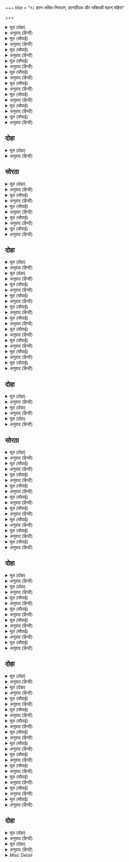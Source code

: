 +++
title = "१८ ज्ञान-भक्ति-निरूपण, ज्ञानदीपक और भक्तिकी महान् महिमा"

+++


<details><summary>मूल (दोहा)</summary>

भगति पच्छ हठ करि रहेउँ दीन्हि महारिषि साप।  
मुनि दुर्लभ बर पायउँ देखहु भजन प्रताप॥ ११४(ख)॥
</details>

<details><summary>अनुवाद (हिन्दी)</summary>

मैं हठ करके भक्तिपक्षपर अड़ा रहा, जिससे महर्षि लोमशने मुझे शाप दिया; परन्तु उसका फल यह हुआ कि जो मुनियोंको भी दुर्लभ है, वह वरदान मैंने पाया। भजनका प्रताप तो देखिये!॥ ११४(ख)॥
</details>

<details><summary>मूल (चौपाई)</summary>

जे असि भगति जानि परिहरहीं।  
केवल ग्यान हेतु श्रम करहीं॥  
ते जड़ कामधेनु गृहँ त्यागी।  
खोजत आकु फिरहिं पय लागी॥
</details>

<details><summary>अनुवाद (हिन्दी)</summary>

जो भक्तिकी ऐसी महिमा जानकर भी उसे छोड़ देते हैं और केवल ज्ञानके लिये श्रम (साधन) करते हैं, वे मूर्ख घरपर खड़ी हुई कामधेनुको छोड़कर दूधके लिये मदारके पेड़को खोजते फिरते हैं॥ १॥
</details>

<details><summary>मूल (चौपाई)</summary>

सुनु खगेस हरि भगति बिहाई।  
जे सुख चाहहिं आन उपाई॥  
ते सठ महासिंधु बिनु तरनी।  
पैरि पार चाहहिं जड़ करनी॥
</details>

<details><summary>अनुवाद (हिन्दी)</summary>

हे पक्षिराज! सुनिये, जो लोग श्रीहरिकी भक्तिको छोड़कर दूसरे उपायोंसे सुख चाहते हैं, वे मूर्ख और जड़ करनीवाले (अभागे) बिना ही जहाजके तैरकर महासमुद्रके पार जाना चाहते हैं॥ २॥
</details>

<details><summary>मूल (चौपाई)</summary>

सुनि भसुंडि के बचन भवानी।  
बोलेउ गरुड़ हरषि मृदु बानी॥  
तव प्रसाद प्रभु मम उर माहीं।  
संसय सोक मोह भ्रम नाहीं॥
</details>

<details><summary>अनुवाद (हिन्दी)</summary>

(शिवजी कहते हैं—) हे भवानी! भुशुण्डिके वचन सुनकर गरुड़जी हर्षित होकर कोमल वाणीसे बोले—हे प्रभो! आपके प्रसादसे मेरे हृदयमें अब सन्देह, शोक, मोह और भ्रम कुछ भी नहीं रह गया॥ ३॥
</details>

<details><summary>मूल (चौपाई)</summary>

सुनेउँ पुनीत राम गुन ग्रामा।  
तुम्हरी कृपाँ लहेउँ बिश्रामा॥  
एक बात प्रभु पूँछउँ तोही।  
कहहु बुझाइ कृपानिधि मोही॥
</details>

<details><summary>अनुवाद (हिन्दी)</summary>

मैंने आपकी कृपासे श्रीरामचन्द्रजीके पवित्र गुणसमूहोंको सुना और शान्ति प्राप्त की। हे प्रभो! अब मैं आपसे एक बात और पूछता हूँ। हे कृपासागर! मुझे समझाकर कहिये॥ ४॥
</details>

<details><summary>मूल (चौपाई)</summary>

कहहिं संत मुनि बेद पुराना।  
नहिं कछु दुर्लभ ग्यान समाना॥  
सोइ मुनि तुम्ह सन कहेउ गोसाईं।  
नहिं आदरेहु भगति की नाईं॥
</details>

<details><summary>अनुवाद (हिन्दी)</summary>

संत, मुनि, वेद और पुराण यह कहते हैं कि ज्ञानके समान दुर्लभ कुछ भी नहीं है। हे गोसाईं! वही ज्ञान मुनिने आपसे कहा, परन्तु आपने भक्तिके समान उसका आदर नहीं किया॥ ५॥
</details>

<details><summary>मूल (चौपाई)</summary>

ग्यानहि भगतिहि अंतर केता।  
सकल कहहु प्रभु कृपा निकेता॥  
सुनि उरगारि बचन सुख माना।  
सादर बोलेउ काग सुजाना॥
</details>

<details><summary>अनुवाद (हिन्दी)</summary>

हे कृपाके धाम! हे प्रभो! ज्ञान और भक्तिमें कितना अन्तर है? यह सब मुझसे कहिये। गरुड़जीके वचन सुनकर सुजान काकभुशुण्डिजीने सुख माना और आदरके साथ कहा—॥ ६॥
</details>

<details><summary>मूल (चौपाई)</summary>

भगतिहि ग्यानहि नहिं कछु भेदा।  
उभय हरहिं भव संभव खेदा॥  
नाथ मुनीस कहहिं कछु अंतर।  
सावधान सोउ सुनु बिहंगबर॥
</details>

<details><summary>अनुवाद (हिन्दी)</summary>

भक्ति और ज्ञानमें कुछ भी भेद नहीं है। दोनों ही संसारसे उत्पन्न क्लेशोंको हर लेते हैं। हे नाथ! मुनीश्वर इनमें कुछ अन्तर बतलाते हैं। हे पक्षिश्रेष्ठ! उसे सावधान होकर सुनिये॥ ७॥
</details>

<details><summary>मूल (चौपाई)</summary>

ग्यान बिराग जोग बिग्याना।  
ए सब पुरुष सुनहु हरिजाना॥  
पुरुष प्रताप प्रबल सब भाँती।  
अबला अबल सहज जड़ जाती॥
</details>

<details><summary>अनुवाद (हिन्दी)</summary>

हे हरिवाहन! सुनिये; ज्ञान, वैराग्य, योग, विज्ञान—ये सब पुरुष हैं; पुरुषका प्रताप सब प्रकारसे प्रबल होता है। अबला (माया) स्वाभाविक ही निर्बल और जाति (जन्म) से ही जड़ (मूर्ख) होती है॥ ८॥
</details>

## दोहा


<details><summary>मूल (दोहा)</summary>

पुरुष त्यागि सक नारिहि जो बिरक्त मति धीर।  
न तु कामी बिषयाबस बिमुख जो पद रघुबीर॥ ११५(क)॥
</details>

<details><summary>अनुवाद (हिन्दी)</summary>

परन्तु जो वैराग्यवान् और धीरबुद्धि पुरुष हैं वही स्त्रीको त्याग सकते हैं, न कि वे कामी पुरुष, जो विषयोंके वशमें हैं (उनके गुलाम हैं) और श्रीरघुवीरके चरणोंसे विमुख हैं॥ ११५(क)॥
</details>

## सोरठा


<details><summary>मूल (दोहा)</summary>

सोउ मुनि ग्याननिधान मृगनयनी बिधु मुख निरखि।  
बिबस होइ हरिजान नारि बिष्नु माया प्रगट॥ ११५(ख)॥
</details>

<details><summary>अनुवाद (हिन्दी)</summary>

वे ज्ञानके भण्डार मुनि भी मृगनयनी (युवती स्त्री) के चन्द्रमुखको देखकर विवश (उसके अधीन) हो जाते हैं। हे गरुड़जी! साक्षात् भगवान् विष्णुकी माया ही स्त्रीरूपसे प्रकट है॥ ११५(ख)॥
</details>

<details><summary>मूल (चौपाई)</summary>

इहाँ न पच्छपात कछु राखउँ।  
बेद पुरान संत मत भाषउँ॥  
मोह न नारि नारि कें रूपा।  
पन्नगारि यह रीति अनूपा॥
</details>

<details><summary>अनुवाद (हिन्दी)</summary>

यहाँ मैं कुछ पक्षपात नहीं रखता। वेद, पुराण और संतोंका मत (सिद्धान्त) ही कहता हूँ। हे गरुड़जी! यह अनुपम (विलक्षण) रीति है कि एक स्त्रीके रूपपर दूसरी स्त्री मोहित नहीं होती॥ १॥
</details>

<details><summary>मूल (चौपाई)</summary>

माया भगति सुनहु तुम्ह दोऊ।  
नारि बर्ग जानइ सब कोऊ॥  
पुनि रघुबीरहि भगति पिआरी।  
माया खलु नर्तकी बिचारी॥
</details>

<details><summary>अनुवाद (हिन्दी)</summary>

आप सुनिये, माया और भक्ति—ये दोनों ही स्त्रीवर्गकी हैं, यह सब कोई जानते हैं। फिर श्रीरघुवीरको भक्ति प्यारी है। माया बेचारी तो निश्चय ही नाचनेवाली (नटिनीमात्र) है॥ २॥
</details>

<details><summary>मूल (चौपाई)</summary>

भगतिहि सानुकूल रघुराया।  
ताते तेहि डरपति अति माया॥  
राम भगति निरुपम निरुपाधी।  
बसइ जासु उर सदा अबाधी॥
</details>

<details><summary>अनुवाद (हिन्दी)</summary>

श्रीरघुनाथजी भक्तिके विशेष अनुकूल रहते हैं। इसीसे माया उससे अत्यन्त डरती रहती है। जिसके हृदयमें उपमारहित और उपाधिरहित (विशुद्ध) रामभक्ति सदा बिना किसी बाधा (रोक-टोक) के बसती है;॥ ३॥
</details>

<details><summary>मूल (चौपाई)</summary>

तेहि बिलोकि माया सकुचाई।  
करि न सकइ कछु निज प्रभुताई॥  
अस बिचारि जे मुनि बिग्यानी।  
जाचहिं भगति सकल सुख खानी॥
</details>

<details><summary>अनुवाद (हिन्दी)</summary>

उसे देखकर माया सकुचा जाती है। उसपर वह अपनी प्रभुता कुछ भी नहीं कर (चला) सकती। ऐसा विचारकर ही जो विज्ञानी मुनि हैं, वे भी सब सुखोंकी खानि भक्तिकी ही याचना करते हैं॥ ४॥
</details>

## दोहा


<details><summary>मूल (दोहा)</summary>

यह रहस्य रघुनाथ कर बेगि न जानइ कोइ।  
जो जानइ रघुपति कृपाँ सपनेहुँ मोह न होइ॥ ११६(क)॥
</details>

<details><summary>अनुवाद (हिन्दी)</summary>

श्रीरघुनाथजीका यह रहस्य (गुप्त मर्म) जल्दी कोई भी नहीं जान पाता। श्रीरघुनाथजीकी कृपासे जो इसे जान जाता है, उसे स्वप्नमें भी मोह नहीं होता॥ ११६(क)॥
</details>

<details><summary>मूल (दोहा)</summary>

औरउ ग्यान भगति कर भेद सुनहु सुप्रबीन।  
जो सुनि होइ राम पद प्रीति सदा अबिछीन॥ ११६(ख)॥
</details>

<details><summary>अनुवाद (हिन्दी)</summary>

हे सुचतुर गरुड़जी! ज्ञान और भक्तिका और भी भेद सुनिये, जिसके सुननेसे श्रीरामजीके चरणोंमें सदा अविच्छिन्न (एकतार) प्रेम हो जाता है॥ ११६(ख)॥
</details>

<details><summary>मूल (चौपाई)</summary>

सुनहु तात यह अकथ कहानी।  
समुझत बनइ न जाइ बखानी॥  
ईस्वर अंस जीव अबिनासी।  
चेतन अमल सहज सुखरासी॥
</details>

<details><summary>अनुवाद (हिन्दी)</summary>

हे तात! यह अकथनीय कहानी (वार्ता) सुनिये। यह समझते ही बनती है, कही नहीं जा सकती। जीव ईश्वरका अंश है। (अतएव) वह अविनाशी, चेतन, निर्मल और स्वभावसे ही सुखकी राशि है॥ १॥
</details>

<details><summary>मूल (चौपाई)</summary>

सो मायाबस भयउ गोसाईं।  
बँध्यो कीर मरकट की नाईं॥  
जड़ चेतनहि ग्रंथि परि गई।  
जदपि मृषा छूटत कठिनई॥
</details>

<details><summary>अनुवाद (हिन्दी)</summary>

हे गोसाईं! वह मायाके वशीभूत होकर तोते और वानरकी भाँति अपने-आप ही बँध गया। इस प्रकार जड़ और चेतनमें ग्रन्थि (गाँठ) पड़ गयी। यद्यपि वह ग्रन्थि मिथ्या ही है, तथापि उसके छूटनेमें कठिनता है॥ २॥
</details>

<details><summary>मूल (चौपाई)</summary>

तब ते जीव भयउ संसारी।  
छूट न ग्रंथि न होइ सुखारी॥  
श्रुति पुरान बहु कहेउ उपाई।  
छूट न अधिक अधिक अरुझाई॥
</details>

<details><summary>अनुवाद (हिन्दी)</summary>

तभीसे जीव संसारी (जन्मने-मरनेवाला) हो गया। अब न तो गाँठ छूटती है और न वह सुखी होता है। वेदों और पुराणोंने बहुत-से उपाय बतलाये हैं। पर वह (ग्रन्थि) छूटती नहीं वरं अधिकाधिक उलझती ही जाती है॥ ३॥
</details>

<details><summary>मूल (चौपाई)</summary>

जीव हृदयँ तम मोह बिसेषी।  
ग्रंथि छूट किमि परइ न देखी॥  
अस संजोग ईस जब करई।  
तबहुँ कदाचित सो निरुअरई॥
</details>

<details><summary>अनुवाद (हिन्दी)</summary>

जीवके हृदयमें अज्ञानरूपी अन्धकार विशेषरूपसे छा रहा है, इससे गाँठ देख ही नहीं पड़ती, छूटे तो कैसे? जब कभी ईश्वर ऐसा संयोग (जैसा आगे कहा जाता है) उपस्थित कर देते हैं तब भी कदाचित् ही वह (ग्रन्थि) छूट पाती है॥ ४॥
</details>

<details><summary>मूल (चौपाई)</summary>

सात्त्विक श्रद्धा धेनु सुहाई।  
जौं हरि कृपाँ हृदयँ बस आई॥  
जप तप ब्रत जम नियम अपारा।  
जे श्रुति कह सुभ धर्म अचारा॥
</details>

<details><summary>अनुवाद (हिन्दी)</summary>

श्रीहरिकी कृपासे यदि सात्त्विकी श्रद्धारूपी सुन्दर गौ हृदयरूपी घरमें आकर बस जाय; असंख्यों जप, तप, व्रत, यम और नियमादि शुभ धर्म और आचार (आचरण), जो श्रुतियोंने कहे हैं,॥ ५॥
</details>

<details><summary>मूल (चौपाई)</summary>

तेइ तृन हरित चरै जब गाई।  
भाव बच्छ सिसु पाइ पेन्हाई॥  
नोइ निबृत्ति पात्र बिस्वासा।  
निर्मल मन अहीर निज दासा॥
</details>

<details><summary>अनुवाद (हिन्दी)</summary>

उन्हीं (धर्माचाररूपी) हरे तृणों (घास)को जब वह गौ चरे और आस्तिक भावरूपी छोटे बछड़ेको पाकर वह पेन्हावे। निवृत्ति (सांसारिक विषयोंसे और प्रपञ्चसे हटना) नोई (गौके दूहते समय पिछले पैर बाँधनेकी रस्सी) है, विश्वास (दूध दूहनेका) बरतन है, निर्मल (निष्पाप) मन जो स्वयं अपना दास है (अपने वशमें है), दुहनेवाला अहीर है॥ ६॥
</details>

<details><summary>मूल (चौपाई)</summary>

परम धर्ममय पय दुहि भाई।  
अवटै अनल अकाम बनाई॥  
तोष मरुत तब छमाँ जुड़ावै।  
धृति सम जावनु देइ जमावै॥
</details>

<details><summary>अनुवाद (हिन्दी)</summary>

हे भाई! इस प्रकार (धर्माचारमें प्रवृत्त सात्त्विकी श्रद्धारूपी गौसे भाव, निवृत्ति और वशमें किये हुए निर्मल मनकी सहायतासे) परम धर्ममय दूध दुहकर उसे निष्काम भावरूपी अग्निपर भलीभाँति औटावे। फिर क्षमा और संतोषरूपी हवासे उसे ठंढा करे और धैर्य तथा शम (मनका निग्रह)-रूपी जामन देकर उसे जमावे॥ ७॥
</details>

<details><summary>मूल (चौपाई)</summary>

मुदिताँ मथै बिचार मथानी।  
दम अधार रजु सत्य सुबानी॥  
तब मथि काढ़ि लेइ नवनीता।  
बिमल बिराग सुभग सुपुनीता॥
</details>

<details><summary>अनुवाद (हिन्दी)</summary>

तब मुदिता (प्रसन्नता) रूपी कमोरीमें तत्त्वविचाररूपी मथानीसे दम (इन्द्रिय-दमन)के आधारपर (दमरूपी खंभे आदिके सहारे) सत्य और सुन्दर वाणीरूपी रस्सी लगाकर उसे मथे और मथकर तब उसमेंसे निर्मल, सुन्दर और अत्यन्त पवित्र वैराग्यरूपी मक्खन निकाल ले॥ ८॥
</details>

## दोहा


<details><summary>मूल (दोहा)</summary>

जोग अगिनि करि प्रगट तब कर्म सुभासुभ लाइ।  
बुद्धि सिरावै ग्यान घृत ममता मल जरि जाइ॥ ११७(क)॥
</details>

<details><summary>अनुवाद (हिन्दी)</summary>

तब योगरूपी अग्नि प्रकट करके उसमें समस्त शुभाशुभ कर्मरूपी ईंधन लगा दे (सब कर्मोंको योगरूपी अग्निमें भस्म कर दे)। जब (वैराग्यरूपी मक्खनका) ममतारूपी मल जल जाय, तब (बचे हुए) ज्ञानरूपी घीको (निश्चयात्मिका) बुद्धिसे ठंढा करे॥ ११७(क)॥
</details>

<details><summary>मूल (दोहा)</summary>

तब बिग्यानरूपिनी बुद्धि बिसद घृत पाइ।  
चित्त दिआ भरि धरै दृढ़ समता दिअटि बनाइ॥ ११७(ख)॥
</details>

<details><summary>अनुवाद (हिन्दी)</summary>

तब विज्ञानरूपिणी बुद्धि उस (ज्ञानरूपी) निर्मल घीको पाकर उससे चित्तरूपी दियेको भरकर, समताकी दीवट बनाकर, उसपर उसे दृढ़तापूर्वक (जमाकर) रखे॥ ११७(ख)॥
</details>

<details><summary>मूल (दोहा)</summary>

तीनि अवस्था तीनि गुन तेहि कपास तें काढ़ि।  
तूल तुरीय सँवारि पुनि बाती करै सुगाढ़ि॥ ११७(ग)॥
</details>

<details><summary>अनुवाद (हिन्दी)</summary>

(जाग्रत्, स्वप्न और सुषुप्ति) तीनों अवस्थाएँ और (सत्त्व, रज और तम) तीनों गुणरूपी कपाससे तुरीयावस्थारूपी रूईको निकालकर और फिर उसे सँवारकर उसकी सुन्दर कड़ी बत्ती बनावे॥ ११७(ग)॥
</details>

## सोरठा


<details><summary>मूल (दोहा)</summary>

एहि बिधि लेसै दीप तेज रासि बिग्यानमय।  
जातहिं जासु समीप जरहिं मदादिक सलभ सब॥ ११७(घ)॥
</details>

<details><summary>अनुवाद (हिन्दी)</summary>

इस प्रकार तेजकी राशि विज्ञानमय दीपकको जलावे, जिसके समीप जाते ही मद आदि सब पतंगे जल जायँ॥ ११७(घ)॥
</details>

<details><summary>मूल (चौपाई)</summary>

सोहमस्मि इति बृत्ति अखंडा।  
दीप सिखा सोइ परम प्रचंडा॥  
आतम अनुभव सुख सुप्रकासा।  
तब भव मूल भेद भ्रम नासा॥
</details>

<details><summary>अनुवाद (हिन्दी)</summary>

‘सोऽहमस्मि’ (वह ब्रह्म मैं हूँ) यह जो अखण्ड (तैलधारावत् कभी न टूटनेवाली) वृत्ति है वही (उस ज्ञानदीपककी) परम प्रचण्ड दीपशिखा (लौ) है। (इस प्रकार) जब आत्मानुभवके सुखका सुन्दर प्रकाश फैलता है, तब संसारके मूल भेदरूपी भ्रमका नाश हो जाता है,॥ १॥
</details>

<details><summary>मूल (चौपाई)</summary>

प्रबल अबिद्या कर परिवारा।  
मोह आदि तम मिटइ अपारा॥  
तब सोइ बुद्धि पाइ उँजिआरा।  
उर गृहँ बैठि ग्रंथि निरुआरा॥
</details>

<details><summary>अनुवाद (हिन्दी)</summary>

और महान् बलवती अविद्याके परिवार मोह आदिका अपार अन्धकार मिट जाता है। तब वही (विज्ञानरूपिणी) बुद्धि (आत्मानुभवरूप) प्रकाशको पाकर हृदयरूपी घरमें बैठकर उस जड़-चेतनकी गाँठको खोलती है॥ २॥
</details>

<details><summary>मूल (चौपाई)</summary>

छोरन ग्रंथि पाव जौं सोई।  
तब यह जीव कृतारथ होई॥  
छोरत ग्रंथि जानि खगराया।  
बिघ्न अनेक करइ तब माया॥
</details>

<details><summary>अनुवाद (हिन्दी)</summary>

यदि वह (विज्ञानरूपिणी बुद्धि) उस गाँठको खोलने पावे, तब यह जीव कृतार्थ हो। परन्तु हे पक्षिराज गरुड़जी! गाँठ खोलते हुए जानकर माया फिर अनेकों विघ्न करती है॥ ३॥
</details>

<details><summary>मूल (चौपाई)</summary>

रिद्धि सिद्धि प्रेरइ बहु भाई।  
बुद्धिहि लोभ दिखावहिं आई॥  
कल बल छल करि जाहिं समीपा।  
अंचल बात बुझावहिं दीपा॥
</details>

<details><summary>अनुवाद (हिन्दी)</summary>

हे भाई! वह बहुत-सी ऋद्धि-सिद्धियोंको भेजती है, जो आकर बुद्धिको लोभ दिखाती हैं। और वे ऋद्धि-सिद्धियाँ कल (कला), बल और छल करके समीप जाती और आँचलकी वायुसे उस ज्ञानरूपी दीपकको बुझा देती हैं॥ ४॥
</details>

<details><summary>मूल (चौपाई)</summary>

होइ बुद्धि जौं परम सयानी।  
तिन्ह तन चितव न अनहित जानी॥  
जौं तेहि बिघ्न बुद्धि नहिं बाधी।  
तौ बहोरि सुर करहिं उपाधी॥
</details>

<details><summary>अनुवाद (हिन्दी)</summary>

यदि बुद्धि बहुत ही सयानी हुई, तो वह उन (ऋद्धि-सिद्धियों) को अहितकर (हानिकर) समझकर उनकी ओर ताकती नहीं। इस प्रकार यदि मायाके विघ्नोंसे बुद्धिको बाधा न हुई, तो फिर देवता उपाधि (विघ्न) करते हैं॥ ५॥
</details>

<details><summary>मूल (चौपाई)</summary>

इंद्री द्वार झरोखा नाना।  
तहँ तहँ सुर बैठे करि थाना॥  
आवत देखहिं बिषय बयारी।  
ते हठि देहिं कपाट उघारी॥
</details>

<details><summary>अनुवाद (हिन्दी)</summary>

इन्द्रियोंके द्वार हृदयरूपी घरके अनेकों झरोखे हैं। वहाँ-वहाँ (प्रत्येक झरोखेपर) देवता थाना किये (अड्डा जमाकर) बैठे हैं। ज्यों ही वे विषयरूपी हवाको आते देखते हैं त्यों ही हठपूर्वक किवाड़ खोल देते हैं॥ ६॥
</details>

<details><summary>मूल (चौपाई)</summary>

जब सो प्रभंजन उर गृहँ जाई।  
तबहिं दीप बिग्यान बुझाई॥  
ग्रंथि न छूटि मिटा सो प्रकासा।  
बुद्धि बिकल भइ बिषय बतासा॥
</details>

<details><summary>अनुवाद (हिन्दी)</summary>

ज्यों ही वह तेज हवा हृदयरूपी घरमें जाती है, त्यों ही वह विज्ञानरूपी दीपक बुझ जाता है। गाँठ भी नहीं छूटी और वह (आत्मानुभवरूप) प्रकाश भी मिट गया। विषयरूपी हवासे बुद्धि व्याकुल हो गयी (सारा किया-कराया चौपट हो गया)॥ ७॥
</details>

<details><summary>मूल (चौपाई)</summary>

इंद्रिन्ह सुरन्ह न ग्यान सोहाई।  
बिषय भोग पर प्रीति सदाई॥  
बिषय समीर बुद्धि कृत भोरी।  
तेहि बिधि दीप को बार बहोरी॥
</details>

<details><summary>अनुवाद (हिन्दी)</summary>

इन्द्रियों और उनके देवताओंको ज्ञान (स्वाभाविक ही) नहीं सुहाता; क्योंकि उनकी विषय-भोगोंमें सदा ही प्रीति रहती है। और बुद्धिको भी विषयरूपी हवाने बावली बना दिया। तब फिर (दुबारा) उस ज्ञानदीपकको उसी प्रकारसे कौन जलावे?॥ ८॥
</details>

## दोहा


<details><summary>मूल (दोहा)</summary>

तब फिरि जीव बिबिधि बिधि पावइ संसृति क्लेस।  
हरि माया अति दुस्तर तरि न जाइ बिहगेस॥ ११८(क)॥
</details>

<details><summary>अनुवाद (हिन्दी)</summary>

(इस प्रकार ज्ञानदीपकके बुझ जानेपर) तब फिर जीव अनेकों प्रकारसे संसृति (जन्म-मरणादि) के क्लेश पाता है। हे पक्षिराज! हरिकी माया अत्यन्त दुस्तर है, वह सहजहीमें तरी नहीं जा सकती॥ ११८(क)॥
</details>

<details><summary>मूल (दोहा)</summary>

कहत कठिन समुझत कठिन साधत कठिन बिबेक ।  
होइ घुनाच्छर न्याय जौं पुनि प्रत्यूह अनेक॥ ११८(ख)॥
</details>

<details><summary>अनुवाद (हिन्दी)</summary>

ज्ञान कहने (समझाने) में कठिन, समझनेमें कठिन और साधनेमें भी कठिन है। यदि घुणाक्षरन्यायसे (संयोगवश) कदाचित् यह ज्ञान हो भी जाय, तो फिर (उसे बचाये रखनेमें) अनेकों विघ्न हैं॥ ११८(ख)॥
</details>

<details><summary>मूल (चौपाई)</summary>

ग्यान पंथ कृपान कै धारा।  
परत खगेस होइ नहिं बारा॥  
जो निर्बिघ्न  पंथ निर्बहई।  
सो कैवल्य परम पद लहई॥
</details>

<details><summary>अनुवाद (हिन्दी)</summary>

ज्ञानका मार्ग कृपाण (दुधारी तलवार) की धारके समान है। हे पक्षिराज! इस मार्गसे गिरते देर नहीं लगती। जो इस मार्गको निर्विघ्न निबाह ले जाता है, वही कैवल्य (मोक्ष) रूप परमपदको प्राप्त करता है॥ १॥
</details>

<details><summary>मूल (चौपाई)</summary>

अति दुर्लभ कैवल्य परम पद।  
संत पुरान निगम आगम बद॥  
राम भजत सोइ मुकुति गोसाईं।  
अनइच्छित आवइ बरिआईं॥
</details>

<details><summary>अनुवाद (हिन्दी)</summary>

संत, पुराण, वेद और (तन्त्र आदि) शास्त्र (सब) यह कहते हैं कि कैवल्यरूप परमपद अत्यन्त दुर्लभ है; किन्तु हे गोसाईं! वही (अत्यन्त दुर्लभ) मुक्ति श्रीरामजीको भजनेसे बिना इच्छा किये भी जबरदस्ती आ जाती है॥ २॥
</details>

<details><summary>मूल (चौपाई)</summary>

जिमि थल बिनु जल रहि न सकाई।  
कोटि भाँति कोउ करै उपाई॥  
तथा मोच्छ सुख सुनु खगराई।  
रहि न सकइ हरि भगति बिहाई॥
</details>

<details><summary>अनुवाद (हिन्दी)</summary>

जैसे स्थलके बिना जल नहीं रह सकता, चाहे कोई करोड़ों प्रकारके उपाय क्यों न करे। वैसे ही, हे पक्षिराज! सुनिये, मोक्षसुख भी श्रीहरिकी भक्तिको छोड़कर नहीं रह सकता॥ ३॥
</details>

<details><summary>मूल (चौपाई)</summary>

अस बिचारि हरि भगत सयाने।  
मुक्ति निरादर भगति लुभाने॥  
भगति करत बिनु जतन प्रयासा।  
संसृति मूल अबिद्या नासा॥
</details>

<details><summary>अनुवाद (हिन्दी)</summary>

ऐसा विचारकर बुद्धिमान् हरिभक्त भक्तिपर लुभाये रहकर मुक्तिका तिरस्कार कर देते हैं। भक्ति करनेसे संसृति (जन्म-मृत्युरूप संसार) की जड़ अविद्या बिना ही यत्न और परिश्रमके (अपने-आप) वैसे ही नष्ट हो जाती है,॥ ४॥
</details>

<details><summary>मूल (चौपाई)</summary>

भोजन करिअ तृपिति हित लागी।  
जिमि सो असन पचवै जठरागी॥  
असि हरि भगति सुगम सुखदाई।  
को अस मूढ़ न जाहि सोहाई॥
</details>

<details><summary>अनुवाद (हिन्दी)</summary>

जैसे भोजन किया तो जाता है तृप्तिके लिये और उस भोजनको जठराग्नि अपने-आप (बिना हमारी चेष्टाके) पचा डालती है, ऐसी सुगम और परम सुख देनेवाली हरिभक्ति जिसे न सुहावे, ऐसा मूढ़ कौन होगा?॥ ५॥
</details>

## दोहा


<details><summary>मूल (दोहा)</summary>

सेवक सेब्य भाव बिनु भव न तरिअ उरगारि।  
भजहु राम पद पंकज अस सिद्धांत बिचारि॥ ११९(क)॥
</details>

<details><summary>अनुवाद (हिन्दी)</summary>

हे सर्पोंके शत्रु गरुड़जी! मैं सेवक हूँ और भगवान् मेरे सेव्य (स्वामी) हैं, इस भावके बिना संसाररूपी समुद्रसे तरना नहीं हो सकता। ऐसा सिद्धान्त विचारकर श्रीरामचन्द्रजीके चरणकमलोंका भजन कीजिये॥ ११९(क)॥
</details>

<details><summary>मूल (दोहा)</summary>

जो चेतन कहँ जड़ करइ जड़हि करइ चैतन्य।  
अस समर्थ रघुनायकहि भजहिं जीव ते धन्य॥ ११९(ख)॥
</details>

<details><summary>अनुवाद (हिन्दी)</summary>

जो चेतनको जड कर देता है और जडको चेतन कर देता है, ऐसे समर्थ श्रीरघुनाथजीको जो जीव भजते हैं, वे धन्य हैं॥ ११९(ख)॥
</details>

<details><summary>मूल (चौपाई)</summary>

कहेउँ ग्यान सिद्धांत बुझाई।  
सुनहु भगति मनि कै प्रभुताई॥  
राम भगति चिंतामनि सुंदर।  
बसइ गरुड़ जाके उर अंतर॥
</details>

<details><summary>अनुवाद (हिन्दी)</summary>

मैंने ज्ञानका सिद्धान्त समझाकर कहा। अब भक्तिरूपी मणिकी प्रभुता (महिमा) सुनिये। श्रीरामजीकी भक्ति सुन्दर चिन्तामणि है। हे गरुड़जी! यह जिसके हृदयके अंदर बसती है,॥ १॥
</details>

<details><summary>मूल (चौपाई)</summary>

परम प्रकास रूप दिन राती।  
नहिं कछु चहिअ दिआ घृत बाती॥  
मोह दरिद्र निकट नहिं आवा।  
लोभ बात नहिं ताहि बुझावा॥
</details>

<details><summary>अनुवाद (हिन्दी)</summary>

वह दिन-रात (अपने-आप ही) परम प्रकाशरूप रहता है। उसको दीपक, घी और बत्ती कुछ भी नहीं चाहिये। (इस प्रकार मणिका एक तो स्वाभाविक प्रकाश रहता है) फिर मोहरूपी दरिद्रता समीप नहीं आती (क्योंकि मणि स्वयं धनरूप है); और (तीसरे) लोभरूपी हवा उस मणिमय दीपको बुझा नहीं सकती, (क्योंकि मणि स्वयं प्रकाशरूप है, वह किसी दूसरेकी सहायतासे नहीं प्रकाश करती)॥ २॥
</details>

<details><summary>मूल (चौपाई)</summary>

प्रबल अबिद्या तम मिटि जाई।  
हारहिं सकल सलभ समुदाई॥  
खल कामादि निकट नहिं जाहीं।  
बसइ भगति जाके उर माहीं॥
</details>

<details><summary>अनुवाद (हिन्दी)</summary>

(उसके प्रकाशसे) अविद्याका प्रबल अन्धकार मिट जाता है। मदादि पतंगोंका सारा समूह हार जाता है। जिसके हृदयमें भक्ति बसती है, काम, क्रोध और लोभ आदि दुष्ट तो उसके पास भी नहीं जाते॥ ३॥
</details>

<details><summary>मूल (चौपाई)</summary>

गरल सुधा सम अरि हित होई।  
तेहि मनि बिनु सुख पाव न कोई॥  
ब्यापहिं मानस रोग न भारी।  
जिन्ह के बस सब जीव दुखारी॥
</details>

<details><summary>अनुवाद (हिन्दी)</summary>

उसके लिये विष अमृतके समान और शत्रु मित्र हो जाता है। उस मणिके बिना कोई सुख नहीं पाता। बड़े-बड़े मानस-रोग, जिनके वश होकर सब जीव दुखी हो रहे हैं, उसको नहीं व्यापते॥ ४॥
</details>

<details><summary>मूल (चौपाई)</summary>

राम भगति मनि उर बस जाकें।  
दुख लवलेस न सपनेहुँ ताकें॥  
चतुर सिरोमनि तेइ जग माहीं।  
जे मनि लागि सुजतन कराहीं॥
</details>

<details><summary>अनुवाद (हिन्दी)</summary>

श्रीरामभक्तिरूपी मणि जिसके हृदयमें बसती है, उसे स्वप्नमें भी लेशमात्र दुःख नहीं होता। जगत् में वे ही मनुष्य चतुरोंके शिरोमणि हैं जो उस भक्तिरूपी मणिके लिये भलीभाँति यत्न करते हैं॥ ५॥
</details>

<details><summary>मूल (चौपाई)</summary>

सो मनि जदपि प्रगट जग अहई।  
राम कृपा बिनु नहिं कोउ लहई॥  
सुगम उपाय पाइबे केरे।  
नर हतभाग्य देहिं भटभेरे॥
</details>

<details><summary>अनुवाद (हिन्दी)</summary>

यद्यपि वह मणि जगत् में प्रकट (प्रत्यक्ष) है, पर बिना श्रीरामजीकी कृपाके उसे कोई पा नहीं सकता। उसके पानेके उपाय भी सुगम ही हैं पर अभागे मनुष्य उन्हें ठुकरा देते हैं॥ ६॥
</details>

<details><summary>मूल (चौपाई)</summary>

पावन पर्बत बेद पुराना।  
राम कथा रुचिराकर नाना॥  
मर्मी सज्जन सुमति कुदारी।  
ग्यान बिराग नयन उरगारी॥
</details>

<details><summary>अनुवाद (हिन्दी)</summary>

वेद-पुराण पवित्र पर्वत हैं। श्रीरामजीकी नाना प्रकारकी कथाएँ उन पर्वतोंमें सुन्दर खानें हैं। संत पुरुष (उनकी इन खानोंके रहस्यको जाननेवाले) मर्मी हैं और सुन्दर बुद्धि (खोदनेवाली) कुदाल है। हे गरुड़जी! ज्ञान और वैराग्य—ये दो उनके नेत्र हैं॥ ७॥
</details>

<details><summary>मूल (चौपाई)</summary>

भाव सहित खोजइ जो प्रानी।  
पाव भगति मनि सब सुख खानी॥  
मोरें मन प्रभु अस बिस्वासा।  
राम ते अधिक राम कर दासा॥
</details>

<details><summary>अनुवाद (हिन्दी)</summary>

जो प्राणी उसे प्रेमके साथ खोजता है, वह सब सुखोंकी खान इस भक्तिरूपी मणिको पा जाता है। हे प्रभो! मेरे मनमें तो ऐसा विश्वास है कि श्रीरामजीके दास श्रीरामजीसे भी बढ़कर हैं॥ ८॥
</details>

<details><summary>मूल (चौपाई)</summary>

राम सिंधु घन सज्जन धीरा।  
चंदन तरु हरि संत समीरा॥  
सब कर फल हरि भगति सुहाई।  
सो बिनु संत न काहूँ पाई॥
</details>

<details><summary>अनुवाद (हिन्दी)</summary>

श्रीरामचन्द्रजी समुद्र हैं तो धीर संत पुरुष मेघ हैं। श्रीहरि चन्दनके वृक्ष हैं तो संत पवन हैं। सब साधनोंका फल सुन्दर हरिभक्ति ही है। उसे संतके बिना किसीने नहीं पाया॥ ९॥
</details>

<details><summary>मूल (चौपाई)</summary>

अस बिचारि जोइ कर सतसंगा।  
राम भगति तेहि सुलभ बिहंगा॥
</details>

<details><summary>अनुवाद (हिन्दी)</summary>

ऐसा विचारकर जो भी संतोंका संग करता है, हे गरुड़जी! उसके लिये श्रीरामजीकी भक्ति सुलभ हो जाती है॥ १०॥
</details>

## दोहा


<details><summary>मूल (दोहा)</summary>

ब्रह्म पयोनिधि मंदर ग्यान संत सुर आहिं।  
कथा सुधा मथि काढ़हिं भगति मधुरता जाहिं॥ १२०(क)॥
</details>

<details><summary>अनुवाद (हिन्दी)</summary>

ब्रह्म (वेद) समुद्र है, ज्ञान मन्दराचल है और संत देवता हैं, जो उस समुद्रको मथकर कथारूपी अमृत निकालते हैं, जिसमें भक्तिरूपी मधुरता बसी रहती है॥ १२०(क)॥
</details>

<details><summary>मूल (दोहा)</summary>

बिरति चर्म असि ग्यान मद लोभ मोह रिपु मारि।  
जय पाइअ सो हरि भगति देखु खगेस बिचारि॥ १२०(ख)॥
</details>

<details><summary>अनुवाद (हिन्दी)</summary>

वैराग्यरूपी ढालसे अपनेको बचाते हुए और ज्ञानरूपी तलवारसे मद, लोभ और मोहरूपी वैरियोंको मारकर जो विजय प्राप्त करती है, वह हरिभक्ति ही है; हे पक्षिराज! इसे विचारकर देखिये॥ १२०(ख)॥
</details>

<details><summary>Misc Detail</summary>


</details>
